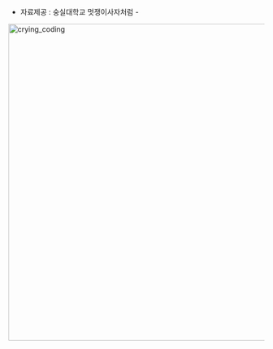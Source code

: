 - 자료제공 : 숭실대학교 멋쟁이사자처럼 -
<img width="623" alt="crying_coding" src="https://github.com/OneDay-OneAlgorithm/.github/assets/104755384/c97e3926-c55e-4f98-bb8f-e5eff4f026dc">
